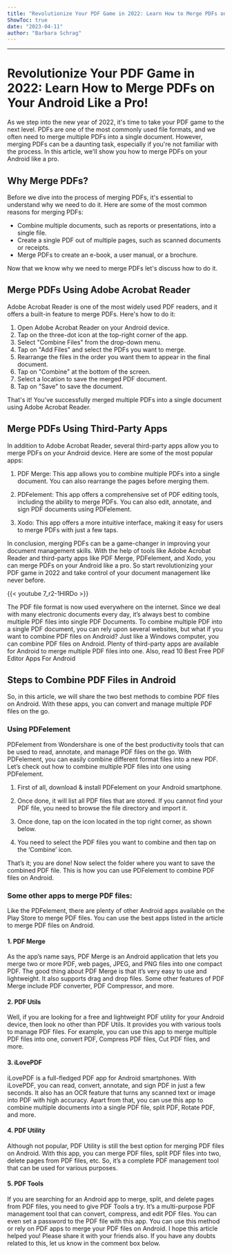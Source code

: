 ```yaml
---
title: "Revolutionize Your PDF Game in 2022: Learn How to Merge PDFs on Your Android Like a Pro!"
ShowToc: true 
date: "2023-04-11"
author: "Barbara Schrag"
---
```

*****
# Revolutionize Your PDF Game in 2022: Learn How to Merge PDFs on Your Android Like a Pro!

As we step into the new year of 2022, it's time to take your PDF game to the next level. PDFs are one of the most commonly used file formats, and we often need to merge multiple PDFs into a single document. However, merging PDFs can be a daunting task, especially if you're not familiar with the process. In this article, we'll show you how to merge PDFs on your Android like a pro.

## Why Merge PDFs?

Before we dive into the process of merging PDFs, it's essential to understand why we need to do it. Here are some of the most common reasons for merging PDFs:

- Combine multiple documents, such as reports or presentations, into a single file.
- Create a single PDF out of multiple pages, such as scanned documents or receipts.
- Merge PDFs to create an e-book, a user manual, or a brochure.

Now that we know why we need to merge PDFs let's discuss how to do it.

## Merge PDFs Using Adobe Acrobat Reader

Adobe Acrobat Reader is one of the most widely used PDF readers, and it offers a built-in feature to merge PDFs. Here's how to do it:

1. Open Adobe Acrobat Reader on your Android device.
2. Tap on the three-dot icon at the top-right corner of the app.
3. Select "Combine Files" from the drop-down menu.
4. Tap on "Add Files" and select the PDFs you want to merge.
5. Rearrange the files in the order you want them to appear in the final document.
6. Tap on "Combine" at the bottom of the screen.
7. Select a location to save the merged PDF document.
8. Tap on "Save" to save the document.

That's it! You've successfully merged multiple PDFs into a single document using Adobe Acrobat Reader.

## Merge PDFs Using Third-Party Apps

In addition to Adobe Acrobat Reader, several third-party apps allow you to merge PDFs on your Android device. Here are some of the most popular apps:

1. PDF Merge: This app allows you to combine multiple PDFs into a single document. You can also rearrange the pages before merging them.

2. PDFelement: This app offers a comprehensive set of PDF editing tools, including the ability to merge PDFs. You can also edit, annotate, and sign PDF documents using PDFelement.

3. Xodo: This app offers a more intuitive interface, making it easy for users to merge PDFs with just a few taps.

In conclusion, merging PDFs can be a game-changer in improving your document management skills. With the help of tools like Adobe Acrobat Reader and third-party apps like PDF Merge, PDFelement, and Xodo, you can merge PDFs on your Android like a pro. So start revolutionizing your PDF game in 2022 and take control of your document management like never before.

{{< youtube 7_r2-1HIRDo >}} 



The PDF file format is now used everywhere on the internet. Since we deal with many electronic documents every day, it’s always best to combine multiple PDF files into single PDF Documents.
To combine multiple PDF into a single PDF document, you can rely upon several websites, but what if you want to combine PDF files on Android? Just like a Windows computer, you can combine PDF files on Android. Plenty of third-party apps are available for Android to merge multiple PDF files into one.
Also, read 10 Best Free PDF Editor Apps For Android

 
## Steps to Combine PDF Files in Android


So, in this article, we will share the two best methods to combine PDF files on Android. With these apps, you can convert and manage multiple PDF files on the go.

 
### Using PDFelement


PDFelement from Wondershare is one of the best productivity tools that can be used to read, annotate, and manage PDF files on the go. With PDFelement, you can easily combine different format files into a new PDF. Let’s check out how to combine multiple PDF files into one using PDFelement.
1. First of all, download & install PDFelement on your Android smartphone.

2. Once done, it will list all PDF files that are stored. If you cannot find your PDF file, you need to browse the file directory and import it.
3. Once done, tap on the icon located in the top right corner, as shown below.

4. You need to select the PDF files you want to combine and then tap on the ‘Combine’ icon.

That’s it; you are done! Now select the folder where you want to save the combined PDF file. This is how you can use PDFelement to combine PDF files on Android.

 
### Some other apps to merge PDF files:


Like the PDFelement, there are plenty of other Android apps available on the Play Store to merge PDF files. You can use the best apps listed in the article to merge PDF files on Android.

 
#### 1. PDF Merge



As the app’s name says, PDF Merge is an Android application that lets you merge two or more PDF, web pages, JPEG, and PNG files into one compact PDF.
The good thing about PDF Merge is that it’s very easy to use and lightweight. It also supports drag and drop files. Some other features of PDF Merge include PDF converter, PDF Compressor, and more.

 
#### 2. PDF Utils



Well, if you are looking for a free and lightweight PDF utility for your Android device, then look no other than PDF Utils. It provides you with various tools to manage PDF files.
For example, you can use this app to merge multiple PDF files into one, convert PDF, Compress PDF files, Cut PDF files, and more.

 
#### 3. iLovePDF



iLovePDF is a full-fledged PDF app for Android smartphones. With iLovePDF, you can read, convert, annotate, and sign PDF in just a few seconds. It also has an OCR feature that turns any scanned text or image into PDF with high accuracy.
Apart from that, you can use this app to combine multiple documents into a single PDF file, split PDF, Rotate PDF, and more.

 
#### 4. PDF Utility



Although not popular, PDF Utility is still the best option for merging PDF files on Android. With this app, you can merge PDF files, split PDF files into two, delete pages from PDF files, etc. So, it’s a complete PDF management tool that can be used for various purposes.

 
#### 5. PDF Tools



If you are searching for an Android app to merge, split, and delete pages from PDF files, you need to give PDF Tools a try. It’s a multi-purpose PDF management tool that can convert, compress, and edit PDF files. You can even set a password to the PDF file with this app.
You can use this method or rely on PDF apps to merge your PDF files on Android. I hope this article helped you! Please share it with your friends also. If you have any doubts related to this, let us know in the comment box below.




